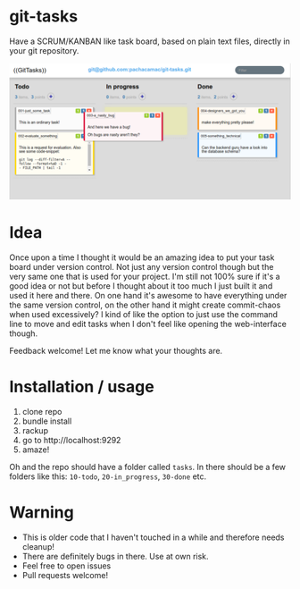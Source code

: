 # git-tasks

Have a SCRUM/KANBAN like task board, based on plain text files, directly in your git repository.


![screenshot](https://github.com/pachacamac/git-tasks/blob/master/screenshot.png?raw=true)

# Idea

Once upon a time I thought it would be an amazing idea to put your task board under version control. Not just any version control though but the very same one that is used for your project. I'm still not 100% sure if it's a good idea or not but before I thought about it too much I just built it and used it here and there. On one hand it's awesome to have everything under the same version control, on the other hand it might create commit-chaos when used excessively? I kind of like the option to just use the command line to move and edit tasks when I don't feel like opening the web-interface though.

Feedback welcome! Let me know what your thoughts are.


# Installation / usage

1. clone repo
2. bundle install
3. rackup
4. go to http://localhost:9292
5. amaze!

Oh and the repo should have a folder called `tasks`. In there should be a few folders like this: `10-todo`, `20-in_progress`, `30-done` etc.


# Warning

* This is older code that I haven't touched in a while and therefore needs cleanup!
* There are definitely bugs in there. Use at own risk.
* Feel free to open issues
* Pull requests welcome!
